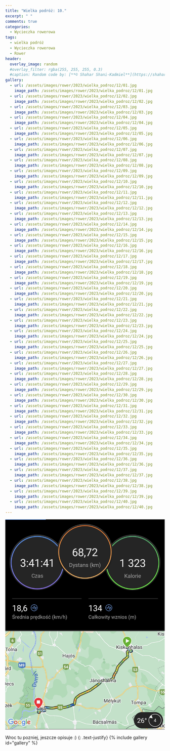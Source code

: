 ```yaml
---
title: "Wielka podróż: 10."
excerpt: " "
comments: true
categories:
  - Wycieczka rowerowa
tags:
  - wielka podróż
  - Wycieczka rowerowa
  - Rower
header:
  overlay_image: random
  #overlay_filter: rgba(255, 255, 255, 0.3)
  #caption: Random code by: [**© Shahar Shani-Kadmiel**](https://shaharkadmiel.github.io)"
gallery:
  - url: /assets/images/rower/2023/wielka_podroz/12/01.jpg
    image_path: /assets/images/rower/2023/wielka_podroz/12/01.jpg
  - url: /assets/images/rower/2023/wielka_podroz/12/02.jpg
    image_path: /assets/images/rower/2023/wielka_podroz/12/02.jpg
  - url: /assets/images/rower/2023/wielka_podroz/12/03.jpg
    image_path: /assets/images/rower/2023/wielka_podroz/12/03.jpg
  - url: /assets/images/rower/2023/wielka_podroz/12/04.jpg
    image_path: /assets/images/rower/2023/wielka_podroz/12/04.jpg
  - url: /assets/images/rower/2023/wielka_podroz/12/05.jpg
    image_path: /assets/images/rower/2023/wielka_podroz/12/05.jpg
  - url: /assets/images/rower/2023/wielka_podroz/12/06.jpg
    image_path: /assets/images/rower/2023/wielka_podroz/12/06.jpg
  - url: /assets/images/rower/2023/wielka_podroz/12/07.jpg
    image_path: /assets/images/rower/2023/wielka_podroz/12/07.jpg
  - url: /assets/images/rower/2023/wielka_podroz/12/08.jpg
    image_path: /assets/images/rower/2023/wielka_podroz/12/08.jpg
  - url: /assets/images/rower/2023/wielka_podroz/12/09.jpg
    image_path: /assets/images/rower/2023/wielka_podroz/12/09.jpg
  - url: /assets/images/rower/2023/wielka_podroz/12/10.jpg
    image_path: /assets/images/rower/2023/wielka_podroz/12/10.jpg
  - url: /assets/images/rower/2023/wielka_podroz/12/11.jpg
    image_path: /assets/images/rower/2023/wielka_podroz/12/11.jpg
  - url: /assets/images/rower/2023/wielka_podroz/12/12.jpg
    image_path: /assets/images/rower/2023/wielka_podroz/12/12.jpg
  - url: /assets/images/rower/2023/wielka_podroz/12/13.jpg
    image_path: /assets/images/rower/2023/wielka_podroz/12/13.jpg
  - url: /assets/images/rower/2023/wielka_podroz/12/14.jpg
    image_path: /assets/images/rower/2023/wielka_podroz/12/14.jpg
  - url: /assets/images/rower/2023/wielka_podroz/12/15.jpg
    image_path: /assets/images/rower/2023/wielka_podroz/12/15.jpg
  - url: /assets/images/rower/2023/wielka_podroz/12/16.jpg
    image_path: /assets/images/rower/2023/wielka_podroz/12/16.jpg
  - url: /assets/images/rower/2023/wielka_podroz/12/17.jpg
    image_path: /assets/images/rower/2023/wielka_podroz/12/17.jpg
  - url: /assets/images/rower/2023/wielka_podroz/12/18.jpg
    image_path: /assets/images/rower/2023/wielka_podroz/12/18.jpg
  - url: /assets/images/rower/2023/wielka_podroz/12/19.jpg
    image_path: /assets/images/rower/2023/wielka_podroz/12/19.jpg
  - url: /assets/images/rower/2023/wielka_podroz/12/20.jpg
    image_path: /assets/images/rower/2023/wielka_podroz/12/20.jpg
  - url: /assets/images/rower/2023/wielka_podroz/12/21.jpg
    image_path: /assets/images/rower/2023/wielka_podroz/12/21.jpg
  - url: /assets/images/rower/2023/wielka_podroz/12/22.jpg
    image_path: /assets/images/rower/2023/wielka_podroz/12/22.jpg
  - url: /assets/images/rower/2023/wielka_podroz/12/23.jpg
    image_path: /assets/images/rower/2023/wielka_podroz/12/23.jpg
  - url: /assets/images/rower/2023/wielka_podroz/12/24.jpg
    image_path: /assets/images/rower/2023/wielka_podroz/12/24.jpg
  - url: /assets/images/rower/2023/wielka_podroz/12/25.jpg
    image_path: /assets/images/rower/2023/wielka_podroz/12/25.jpg
  - url: /assets/images/rower/2023/wielka_podroz/12/26.jpg
    image_path: /assets/images/rower/2023/wielka_podroz/12/26.jpg
  - url: /assets/images/rower/2023/wielka_podroz/12/27.jpg
    image_path: /assets/images/rower/2023/wielka_podroz/12/27.jpg
  - url: /assets/images/rower/2023/wielka_podroz/12/28.jpg
    image_path: /assets/images/rower/2023/wielka_podroz/12/28.jpg
  - url: /assets/images/rower/2023/wielka_podroz/12/29.jpg
    image_path: /assets/images/rower/2023/wielka_podroz/12/29.jpg
  - url: /assets/images/rower/2023/wielka_podroz/12/30.jpg
    image_path: /assets/images/rower/2023/wielka_podroz/12/30.jpg
  - url: /assets/images/rower/2023/wielka_podroz/12/31.jpg
    image_path: /assets/images/rower/2023/wielka_podroz/12/31.jpg
  - url: /assets/images/rower/2023/wielka_podroz/12/32.jpg
    image_path: /assets/images/rower/2023/wielka_podroz/12/32.jpg
  - url: /assets/images/rower/2023/wielka_podroz/12/33.jpg
    image_path: /assets/images/rower/2023/wielka_podroz/12/33.jpg
  - url: /assets/images/rower/2023/wielka_podroz/12/34.jpg
    image_path: /assets/images/rower/2023/wielka_podroz/12/34.jpg
  - url: /assets/images/rower/2023/wielka_podroz/12/35.jpg
    image_path: /assets/images/rower/2023/wielka_podroz/12/35.jpg
  - url: /assets/images/rower/2023/wielka_podroz/12/36.jpg
    image_path: /assets/images/rower/2023/wielka_podroz/12/36.jpg
  - url: /assets/images/rower/2023/wielka_podroz/12/37.jpg
    image_path: /assets/images/rower/2023/wielka_podroz/12/37.jpg
  - url: /assets/images/rower/2023/wielka_podroz/12/38.jpg
    image_path: /assets/images/rower/2023/wielka_podroz/12/38.jpg
  - url: /assets/images/rower/2023/wielka_podroz/12/39.jpg
    image_path: /assets/images/rower/2023/wielka_podroz/12/39.jpg
  - url: /assets/images/rower/2023/wielka_podroz/12/40.jpg
    image_path: /assets/images/rower/2023/wielka_podroz/12/40.jpg
---
```

![mapka](/assets/images/rower/2023/wielka_podroz/12/mapka.png)

Wroc tu pozniej, jeszcze opisuje :)
{: .text-justify}
{% include gallery id="gallery" %}
